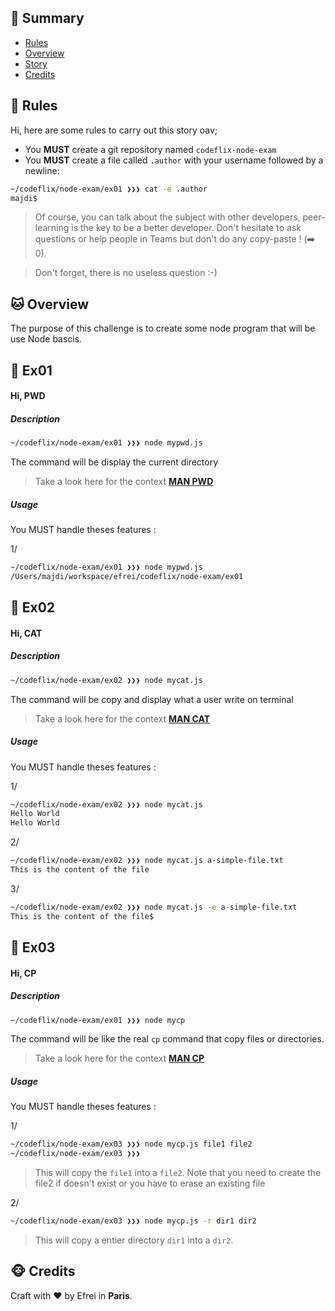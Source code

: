 ## <a name='TOC'>🐼 Summary</a>

* [Rules](#rules)
* [Overview](#overview)
* [Story](#story)
* [Credits](#credits)

## <a name='overview'>🦊 Rules</a>

Hi, here are some rules to carry out this story oav;

* You **MUST** create a git repository named `codeflix-node-exam`
* You **MUST** create a file called `.author` with your username followed by a newline:

```sh
~/codeflix/node-exam/ex01 ❯❯❯ cat -e .author
majdi$
```

> Of course, you can talk about the subject with other developers, peer-learning is
> the key to be a better developer. Don't hesitate to ask questions or help people in Teams but don't do any copy-paste ! (➡️ 0).

> Don't forget, there is no useless question :-)

## <a name='overview'>🐱 Overview</a>

The purpose of this challenge is to create some node program that will be use Node bascis.

## <a name='ex01'>🐨 Ex01</a>

#### Hi, PWD

##### Description

```sh
~/codeflix/node-exam/ex01 ❯❯❯ node mypwd.js
```

The command will be display the current directory

> Take a look here for the context [**MAN PWD**](http://www.linux-france.org/article/man-fr/man1/pwd-1.html)

##### Usage

You MUST handle theses features : 

1/

```sh
~/codeflix/node-exam/ex01 ❯❯❯ node mypwd.js
/Users/majdi/workspace/efrei/codeflix/node-exam/ex01
```

## <a name='ex02'>🐨 Ex02</a>

#### Hi, CAT

##### Description

```sh
~/codeflix/node-exam/ex02 ❯❯❯ node mycat.js
```

The command will be copy and display what a user write on terminal

> Take a look here for the context [**MAN CAT**](http://www.linux-france.org/article/man-fr/man1/cat-1.html)

##### Usage

You MUST handle theses features : 

1/

```sh
~/codeflix/node-exam/ex02 ❯❯❯ node mycat.js
Hello World
Hello World
```

2/

```sh
~/codeflix/node-exam/ex02 ❯❯❯ node mycat.js a-simple-file.txt
This is the content of the file
```

3/

```sh
~/codeflix/node-exam/ex02 ❯❯❯ node mycat.js -e a-simple-file.txt
This is the content of the file$
```


## <a name='ex03'>🐨 Ex03</a>

#### Hi, CP

##### Description

```sh
~/codeflix/node-exam/ex01 ❯❯❯ node mycp
```

The command will be like the real `cp` command that copy files or directories.

> Take a look here for the context [**MAN CP**](http://www.linux-france.org/article/man-fr/man1/cp-1.html)

##### Usage

You MUST handle theses features : 

1/

```sh
~/codeflix/node-exam/ex03 ❯❯❯ node mycp.js file1 file2
~/codeflix/node-exam/ex03 ❯❯❯
```

> This will copy the `file1` into a `file2`.
> Note that you need to create the file2 if doesn't exist or you have to erase an existing file

2/

```sh
~/codeflix/node-exam/ex03 ❯❯❯ node mycp.js -r dir1 dir2
```

> This will copy a entier directory `dir1` into a `dir2`.

## <a name='credits'>🐵 Credits</a>

Craft with :heart: by Efrei in **Paris**.

